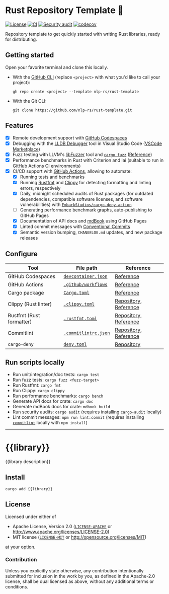 # Rust Repository Template 🦀
[![License](https://img.shields.io/badge/License-MIT%20%26%20Apache%202.0-blue)](#license)
[![CI](https://github.com/nlp-rs/rust-template/actions/workflows/main.yml/badge.svg)](https://github.com/nlp-rs/rust-template/actions/workflows/main.yml)
[![Security audit](https://github.com/nlp-rs/rust-template/actions/workflows/security-audit.yml/badge.svg)](https://github.com/nlp-rs/rust-template/actions/workflows/security-audit.yml)
[![codecov](https://codecov.io/gh/nlp-rs/rust-template/branch/main/graph/badge.svg?token=6ZSIWAQTHU)](https://codecov.io/gh/nlp-rs/rust-template)

Repository template to get quickly started with writing Rust libraries, ready for distributing.

## Getting started
Open your favorite terminal and clone this locally.
 - With the [GitHub CLI](https://cli.github.com/) (replace `<project>` with what you'd like to call your project):
   ```shell
   gh repo create <project> --template nlp-rs/rust-template
   ```
 - With the Git CLI:
   ```shell
   git clone https://github.com/nlp-rs/rust-template.git
   ```

## Features
 - [x] Remote development support with [GitHub Codespaces](https://github.com/features/codespaces)
 - [x] Debugging with the [LLDB Debugger](https://lldb.llvm.org/) tool in Visual Studio Code ([VSCode Marketplace](https://marketplace.visualstudio.com/items?itemName=vadimcn.vscode-lldb))
 - [x] Fuzz testing with LLVM's [libFuzzer](https://llvm.org/docs/LibFuzzer.html) tool and [`cargo fuzz`](https://github.com/rust-fuzz/cargo-fuzz) ([Reference](https://rust-fuzz.github.io/book/introduction.html))
 - [x] Performance benchmarks in Rust with Criterion and Iai (suitable to run in GitHub Actions CI environments)
 - [x] CI/CD support with [GitHub Actions](https://github.com/features/actions), allowing to automate:
   - [x] Running tests and benchmarks
   - [x] Running [Rustfmt](https://github.com/rust-lang/rustfmt) and [Clippy](https://github.com/rust-lang/rust-clippy) for detecting formatting and linting errors, respectively
   - [x] Daily, midnight scheduled audits of Rust packages (for outdated dependencies, compatible software licenses, and software vulnerabilities) with [`EmbarkStudios/cargo-deny-action`](https://github.com/EmbarkStudios/cargo-deny-action)
   - [ ] Generating performance benchmark graphs, auto-publishing to GitHub Pages
   - [x] Documentation of API docs and [mdBook](https://github.com/rust-lang/mdBook) using GitHub Pages
   - [x] Linted commit messages with [Conventional Commits](https://www.conventionalcommits.org/en/v1.0.0/) 
   - [x] Semantic version bumping, `CHANGELOG.md` updates, and new package releases

## Configure
| Tool                     | File path                                                | Reference                                                                                                        |
|--------------------------|----------------------------------------------------------|------------------------------------------------------------------------------------------------------------------|
| GitHub Codespaces        | [`devcontainer.json`](./.devcontainer/devcontainer.json) | [Reference](https://containers.dev/implementors/json_reference/)                                                 |
| GitHub Actions           | [`.github/workflows`](./.github/workflows)               | [Reference](https://docs.github.com/en/actions/using-workflows/workflow-syntax-for-github-actions)               |
| Cargo package            | [`Cargo.toml` ](./Cargo.toml)                            | [Reference](https://doc.rust-lang.org/cargo/reference/manifest.html)                                             |
| Clippy (Rust linter)     | [`.clippy.toml`](./.clippy.toml)                         | [Repository](https://github.com/rust-lang/rust-clippy), [ Reference ]( https://rust-lang.github.io/rust-clippy/) |
| Rustfmt (Rust formatter) | [`.rustfmt.toml`](./.rustfmt.toml)                       | [Repository](https://github.com/rust-lang/rustfmt), [ Reference](https://rust-lang.github.io/rustfmt/)           |
| Commitlint               | [`.commitlintrc.json`](./.commitlintrc.json)            | [Repository](https://github.com/conventional-changelog/commitlint), [Reference](https://commitlint.js.org/#/)    |
| `cargo-deny`             | [`deny.toml`](./deny.toml)                               | [Repository](https://github.com/EmbarkStudios/cargo-deny)                                                        |

## Run scripts locally
 - Run unit/integration/doc tests: `cargo test`
 - Run fuzz tests: `cargo fuzz <fuzz-target>`
 - Run Rustfmt: `cargo fmt`
 - Run Clippy: `cargo clippy`
 - Run performance benchmarks: `cargo bench`
 - Generate API docs for crate: `cargo doc`
 - Generate mdBook docs for crate: `mdbook build`
 - Run security audits: `cargo audit` (requires installing [`cargo-audit`](https://crates.io/crates/cargo-audit) locally)
 - Lint commit messages: `npm run lint:commit` (requires installing [`commitlint`](https://commitlint.js.org/#/) locally with `npm install`)

----

# {{library}}
{{library description}}

## Install
```shell
cargo add {{library}}
```

## License
Licensed under either of
 * Apache License, Version 2.0 ([`LICENSE-APACHE`](LICENSE-APACHE) or http://www.apache.org/licenses/LICENSE-2.0)
 * MIT license ([`LICENSE-MIT`](LICENSE-MIT) or http://opensource.org/licenses/MIT)

at your option.

### Contribution
Unless you explicitly state otherwise, any contribution intentionally submitted for inclusion in the work by you, as defined in the Apache-2.0 license, shall be dual licensed as above, without any additional terms or conditions.
